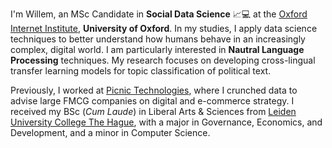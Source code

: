 I'm Willem, an MSc Candidate in **Social Data Science** :chart_with_upwards_trend::computer: at the [Oxford Internet Institute](https://www.oii.ox.ac.uk), **University of Oxford**. In my studies, I apply data science techniques to better understand how humans behave in an increasingly complex, digital world. I am particularly interested in **Nautral Language Processing** techniques. My research focuses on developing cross-lingual transfer learning models for topic classification of political text. 

Previously, I worked at [Picnic Technologies](https://picnic.app/nl/), where I crunched data to advise large FMCG companies on digital and e-commerce strategy. I received my BSc (*Cum Laude*) in Liberal Arts & Sciences from [Leiden University College The Hague](https://www.universiteitleiden.nl/en/governance-and-global-affairs/leiden-university-college-the-hague), with a major in Governance, Economics, and Development, and a minor in Computer Science.
